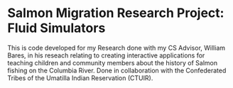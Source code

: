 # Salmon Migration Research Project: Fluid Simulators

This is code developed for my Research done with my CS Advisor, William Bares, in his reseach relating to creating interactive applications for teaching children and community members about the history of Salmon fishing on the Columbia River. 
Done in collaboration with the Confederated Tribes of the Umatilla Indian Reservation (CTUIR). 